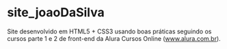 # site_joaoDaSilva
Site desenvolvido em HTML5 + CSS3 usando boas práticas seguindo os cursos parte 1 e 2 de front-end da Alura Cursos Online (www.alura.com.br).
